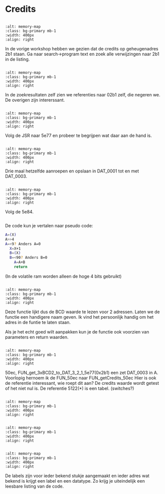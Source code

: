 # Credits


````{div} block
````
```{image} ../images/2credits1.png
:alt: memory-map
:class: bg-primary mb-1
:width: 400px
:align: right
```
In de vorige workshop hebben we gezien dat de credits op geheugenadres 2b1 staan.
Ga naar search→program text en zoek alle verwijzingen naar 2b1 in de listing.





````{div} block
````
```{image} ../images/2credits2.png
:alt: memory-map
:class: bg-primary mb-1
:width: 400px
:align: right
```

In de zoekresultaten zelf zien we referenties naar 02b1 zelf, die negeren we. De overigen zijn intererssant.







````{div} block
````
```{image} ../images/2credits3.png
:alt: memory-map
:class: bg-primary mb-1
:width: 400px
:align: right
```

Volg de JSR naar 5e77 en probeer te begrijpen wat daar aan de hand is.


````{div} block
````
```{image} ../images/2credits4.png
:alt: memory-map
:class: bg-primary mb-1
:width: 400px
:align: right
```

Drie maal hetzelfde aanroepen en opslaan in DAT_0001 tot en met DAT_0003.




````{div} block
````
```{image} ../images/2credits5.png
:alt: memory-map
:class: bg-primary mb-1
:width: 400px
:align: right
```

Volg de 5e84.
````{div} block
````
De code kun je vertalen naar pseudo code:
```bash
A=(X)
A>>4
A=<9? Anders A=0
  X=X+1
  B=(X)
  B=<90? Anders B=0
    A=A+B
    return
```
(In de volatile ram worden alleen de hoge 4 bits gebruikt)

````{div} block
````
```{image} ../images/2credits6.png
:alt: memory-map
:class: bg-primary mb-1
:width: 400px
:align: right
```

Deze functie lijkt dus de BCD waarde te lezen  voor 2 adressen. Laten we de functie een handigere naam geven. Ik vind het persoonlijk handig om het adres in de funtie te laten staan.

Als je het echt goed wilt aanpakken kun je de functie ook voorzien van parameters en return waarden.





````{div} block
````
```{image} ../images/2credits7.png
:alt: memory-map
:class: bg-primary mb-1
:width: 400px
:align: right
```

50ec, FUN_get_3xBCD2_to_DAT_3_2_1_5e77(0x2b1) een zet DAT_0003 in A. 
Voorlopig hernoem ik de FUN_50ec naar FUN_getCredits_50ec
Hier is ook de referentie interessant, wie roept dit aan?
De credits waarde wordt getest of het niet nul is. De referentie 5122(*)  is een tabel. (switches?)





````{div} block
````
```{image} ../images/2credits8.png
:alt: memory-map
:class: bg-primary mb-1
:width: 400px
:align: right
```







````{div} block
````
```{image} ../images/2credits9.png
:alt: memory-map
:class: bg-primary mb-1
:width: 400px
:align: right
```












````{div} block
````
```{image} ../images/2credits10.png
:alt: memory-map
:class: bg-primary mb-1
:width: 400px
:align: right
```

De labels zijn voor ieder bekend stukje aangemaakt en ieder adres wat bekend is krijgt een label en een datatype. Zo krijg je uiteindelijk een leesbare listing van de code.

